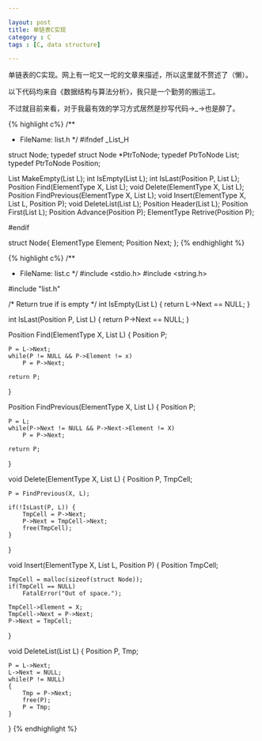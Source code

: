 ```yaml
---

layout: post
title: 单链表C实现
category : C
tags : [C, data structure]

---
```


单链表的C实现。网上有一坨又一坨的文章来描述，所以这里就不赘述了（懒）。

以下代码均来自《数据结构与算法分析》，我只是一个勤劳的搬运工。

不过就目前来看，对于我最有效的学习方式居然是抄写代码->_->也是醉了。

{% highlight c%}
/**
* FileName: list.h
*/
#ifndef _List_H

struct Node;
typedef struct Node *PtrToNode;
typedef PtrToNode List;
typedef PtrToNode Position;

List MakeEmpty(List L);
int IsEmpty(List L);
int IsLast(Position P, List L);
Position Find(ElementType X, List L);
void Delete(ElementType X, List L);
Position FindPrevious(ElementType X, List L);
void Insert(ElementType X, List L, Position P);
void DeleteList(List L);
Position Header(List L);
Position First(List L);
Position Advance(Position P);
ElementType Retrive(Position P);

#endif

struct Node{
    ElementType Element;
    Position Next;
};
{% endhighlight %}


{% highlight c%}
/**
* FileName: list.c
*/
#include <stdio.h>
#include <string.h>

#include "list.h"

/* Return true if is empty */
int IsEmpty(List L)
{
    return L->Next == NULL;
}

int IsLast(Position P, List L)
{
    return P->Next == NULL;
}

Position Find(ElementType X, List L)
{
    Position P;

    P = L->Next;
    while(P != NULL && P->Element != x)
        P = P->Next;

    return P;
}

Position FindPrevious(ElementType X, List L)
{
    Position P;

    P = L;
    while(P->Next != NULL && P->Next->Element != X)
        P = P->Next;

    return P;
}

void Delete(ElementType X, List L)
{
    Position P, TmpCell;

    P = FindPrevious(X, L);

    if(!IsLast(P, L)) {
        TmpCell = P->Next;
        P->Next = TmpCell->Next;
        free(TmpCell);
    }
}

void Insert(ElementType X, List L, Position P)
{
    Position TmpCell;

    TmpCell = malloc(sizeof(struct Node));
    if(TmpCell == NULL)
        FatalError("Out of space.");

    TmpCell->Element = X;
    TmpCell->Next = P->Next;
    P->Next = TmpCell;
}

void DeleteList(List L)
{
    Position P, Tmp;

    P = L->Next;
    L->Next = NULL;
    while(P != NULL)
    {
        Tmp = P->Next;
        free(P);
        P = Tmp;
    }
}
{% endhighlight %}
